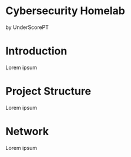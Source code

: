# Cybersecurity Homelab
by UnderScorePT

# Introduction
Lorem ipsum

# Project Structure
Lorem ipsum

# Network
Lorem ipsum
